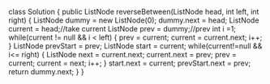 class Solution {
public ListNode reverseBetween(ListNode head, int left, int right) {
ListNode dummy = new ListNode(0);
dummy.next = head;
ListNode current = head;//take current
ListNode prev = dummy;//prev
int i =1;
while(current != null && i < left) {
prev = current;
current = current.next;
i++;
}
ListNode prevStart = prev;
ListNode start = current;
while(current!=null && i<= right) {
ListNode next = current.next;
current.next = prev;
prev = current;
current = next;
i++;
}
start.next = current;
prevStart.next = prev;
return dummy.next;
}
}